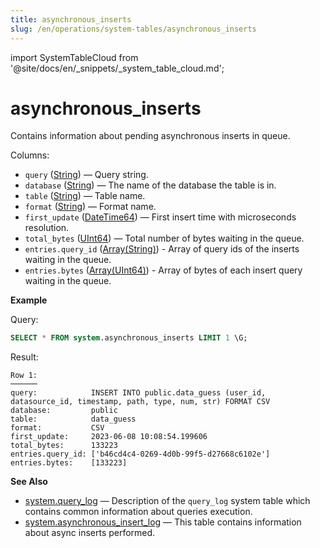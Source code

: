 ```yaml
---
title: asynchronous_inserts
slug: /en/operations/system-tables/asynchronous_inserts
---
```

import SystemTableCloud from '@site/docs/en/_snippets/_system_table_cloud.md';

# asynchronous_inserts

<SystemTableCloud/>

Contains information about pending asynchronous inserts in queue.

Columns:

- `query` ([String](../../sql-reference/data-types/string.md)) — Query string.
- `database` ([String](../../sql-reference/data-types/string.md)) — The name of the database the table is in.
- `table` ([String](../../sql-reference/data-types/string.md)) — Table name.
- `format` ([String](/docs/en/sql-reference/data-types/string.md)) — Format name.
- `first_update` ([DateTime64](../../sql-reference/data-types/datetime64.md)) — First insert time with microseconds resolution.
- `total_bytes` ([UInt64](../../sql-reference/data-types/int-uint.md#uint-ranges)) — Total number of bytes waiting in the queue.
- `entries.query_id` ([Array(String)](../../sql-reference/data-types/array.md)) - Array of query ids of the inserts waiting in the queue.
- `entries.bytes` ([Array(UInt64)](../../sql-reference/data-types/array.md)) - Array of bytes of each insert query waiting in the queue.

**Example**

Query:

``` sql
SELECT * FROM system.asynchronous_inserts LIMIT 1 \G;
```

Result:

``` text
Row 1:
──────
query:            INSERT INTO public.data_guess (user_id, datasource_id, timestamp, path, type, num, str) FORMAT CSV
database:         public
table:            data_guess
format:           CSV
first_update:     2023-06-08 10:08:54.199606
total_bytes:      133223
entries.query_id: ['b46cd4c4-0269-4d0b-99f5-d27668c6102e']
entries.bytes:    [133223]
```

**See Also**

- [system.query_log](../../operations/system-tables/query_log.md#system_tables-query_log) — Description of the `query_log` system table which contains common information about queries execution.
- [system.asynchronous_insert_log](../../operations/system-tables/asynchronous_insert_log.md#system_tables-asynchronous_insert_log) — This table contains information about async inserts performed.
